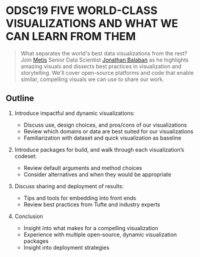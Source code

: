 # ODSC19 FIVE WORLD-CLASS VISUALIZATIONS AND WHAT WE CAN LEARN FROM THEM

>What separates the world's best data visualizations from the rest? Join [Metis](https://www.thisismetis.com) Senior Data Scientist [Jonathan Balaban](https://www.linkedin.com/in/jbalaban/) as he highlights amazing visuals and dissects best practices in visualization and storytelling. We'll cover open-source platforms and code that enable similar, compelling visuals we can use to share our work.

## Outline

1. Introduce impactful and dynamic visualizations:
    - Discuss use, design choices, and pros/cons of our visualizations
    - Review which domains or data are best suited for our visualizations
    - Familiarization with dataset and quick visualization as baseline


2. Introduce packages for build, and walk through each visualization’s codeset:
    - Review default arguments and method choices
    - Consider alternatives and when they would be appropriate


3. Discuss sharing and deployment of results:
    - Tips and tools for embedding into front ends
    - Review best practices from Tufte and industry experts


4. Conclusion
    - Insight into what makes for a compelling visualization
    - Experience with multiple open-source, dynamic visualization packages
    - Insight into deployment strategies
